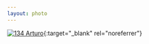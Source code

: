 ```yaml
---
layout: photo
---
```


[![134 Arturo](https://c2.staticflickr.com/2/1716/24296057890_b48ef9c742_c.jpg)](https://www.flickr.com/photos/131440297@N08/24296057890/){:target="_blank" rel="noreferrer"}
